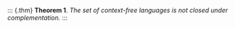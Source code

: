 ::: {.thm}
**Theorem 1**. *The set of context-free languages is not closed under
complementation.*
:::
